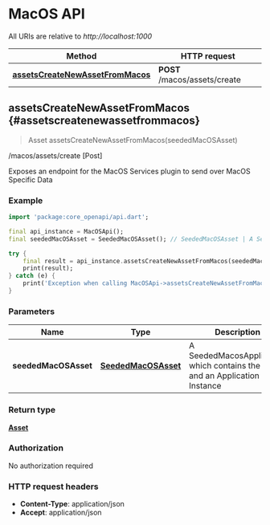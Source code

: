 # MacOS API

All URIs are relative to *http://localhost:1000*

Method | HTTP request
------------- | -------------
[**assetsCreateNewAssetFromMacos**](MacOSApi#assetscreatenewassetfrommacos) | **POST** /macos/assets/create


## **assetsCreateNewAssetFromMacos** {#assetscreatenewassetfrommacos}
> Asset assetsCreateNewAssetFromMacos(seededMacOSAsset)

/macos/assets/create [Post]

Exposes an endpoint for the MacOS Services plugin to send over MacOS Specific Data

### Example
```dart
import 'package:core_openapi/api.dart';

final api_instance = MacOSApi();
final seededMacOSAsset = SeededMacOSAsset(); // SeededMacOSAsset | A SeededMacosApplication which contains the value and an Application Instance

try {
    final result = api_instance.assetsCreateNewAssetFromMacos(seededMacOSAsset);
    print(result);
} catch (e) {
    print('Exception when calling MacOSApi->assetsCreateNewAssetFromMacos: $e\n');
}
```

### Parameters

Name | Type | Description  | Notes
------------- | ------------- | ------------- | -------------
 **seededMacOSAsset** | [**SeededMacOSAsset**](../models/SeededMacOSAsset)| A SeededMacosApplication which contains the value and an Application Instance | [optional] 

### Return type

[**Asset**](../models/Asset)

### Authorization

No authorization required

### HTTP request headers

 - **Content-Type**: application/json
 - **Accept**: application/json



